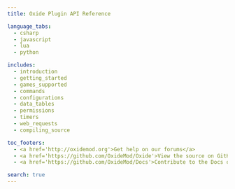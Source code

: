 ```yaml
---
title: Oxide Plugin API Reference

language_tabs:
  - csharp
  - javascript
  - lua
  - python

includes:
  - introduction
  - getting_started
  - games_supported
  - commands
  - configurations
  - data_tables
  - permissions
  - timers
  - web_requests
  - compiling_source

toc_footers:
  - <a href='http://oxidemod.org'>Get help on our forums</a>
  - <a href='https://github.com/OxideMod/Oxide'>View the source on GitHub</a>
  - <a href='https://github.com/OxideMod/Docs'>Contribute to the Docs on GitHub</a>

search: true
---
```


